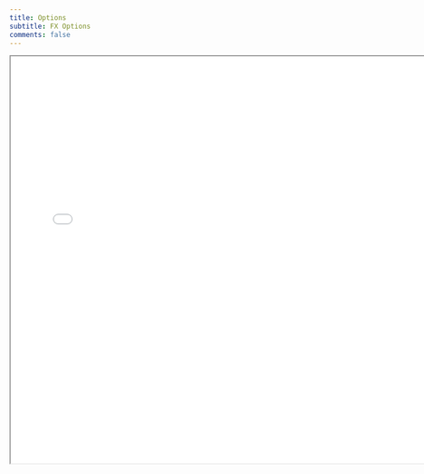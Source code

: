 ```yaml
---
title: Options
subtitle: FX Options
comments: false
---
```


<iframe width="750px" height="720px" src="//widget2.sentryd.com/widget/#/19ACF705-4E94-B32A-C8F0-DFAC3F52E42C" ></iframe>
